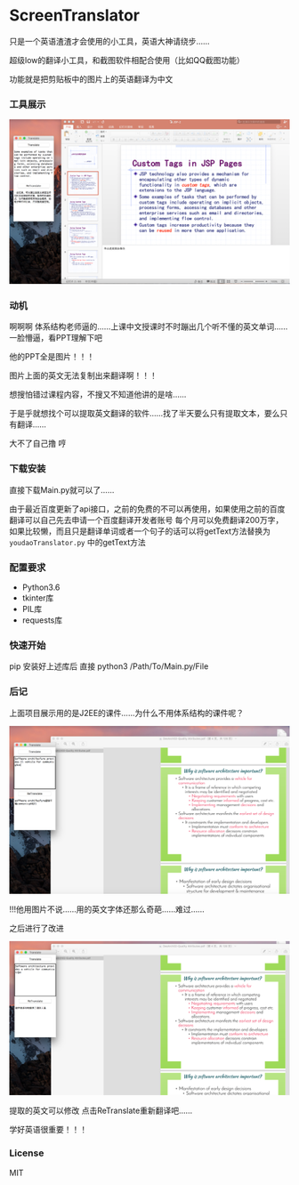 # ScreenTranslator

只是一个英语渣渣才会使用的小工具，英语大神请绕步……

超级low的翻译小工具，和截图软件相配合使用（比如QQ截图功能）

功能就是把剪贴板中的图片上的英语翻译为中文

### 工具展示

![](screenshots/translate.png)

### 动机

啊啊啊 体系结构老师逼的……上课中文授课时不时蹦出几个听不懂的英文单词……一脸懵逼，看PPT理解下吧

他的PPT全是图片！！！

图片上面的英文无法复制出来翻译啊！！！

想搜怕错过课程内容，不搜又不知道他讲的是啥……

于是乎就想找个可以提取英文翻译的软件……找了半天要么只有提取文本，要么只有翻译……

大不了自己撸 哼

### 下载安装

直接下载Main.py就可以了……

由于最近百度更新了api接口，之前的免费的不可以再使用，如果使用之前的百度翻译可以自己先去申请一个百度翻译开发者账号 每个月可以免费翻译200万字，如果比较懒，而且只是翻译单词或者一个句子的话可以将getText方法替换为 `youdaoTranslator.py` 中的getText方法

### 配置要求

* Python3.6
* tkinter库
* PIL库
* requests库

### 快速开始

pip 安装好上述库后
直接 python3 /Path/To/Main.py/File

### 后记

上面项目展示用的是J2EE的课件……为什么不用体系结构的课件呢？

![](screenshots/bad.png)

!!!他用图片不说……用的英文字体还那么奇葩……难过……

之后进行了改进

![](screenshots/regood.png)

提取的英文可以修改 点击ReTranslate重新翻译吧……

学好英语很重要！！！

### License

MIT

